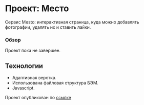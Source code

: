 # Проект: Место
Сервис Mesto: интерактивная страница, куда можно добавлять фотографии,
удалять их и ставить лайки.
### Обзор
Проект пока не завершен.
## Технологии
* Адаптивная верстка.
* Использована файловая структура БЭМ.
* Javascript.

Проект опубликован по [ссылке](https://yana-yandexprakticum.github.io/mesto/)
